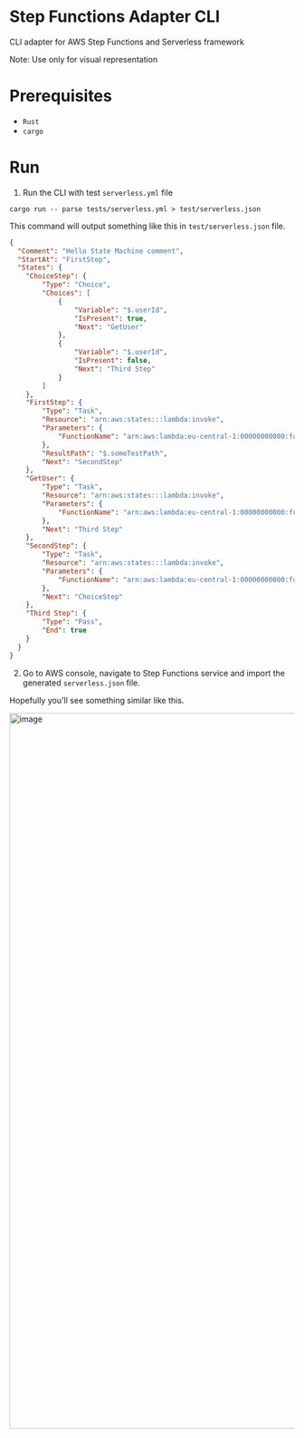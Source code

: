 # Step Functions Adapter CLI
 CLI adapter for AWS Step Functions and Serverless framework

 Note: Use only for visual representation

# Prerequisites
- `Rust`
- `cargo`

# Run

1. Run the CLI with test `serverless.yml` file

```shell
cargo run -- parse tests/serverless.yml > test/serverless.json
```

This command will output something like this in `test/serverless.json` file.

```json
{
  "Comment": "Hello State Machine comment",
  "StartAt": "FirstStep",
  "States": {
    "ChoiceStep": {
        "Type": "Choice",
        "Choices": [
            {
                "Variable": "$.userId",
                "IsPresent": true,
                "Next": "GetUser"
            },
            {
                "Variable": "$.userId",
                "IsPresent": false,
                "Next": "Third Step"
            }
        ]
    },
    "FirstStep": {
        "Type": "Task",
        "Resource": "arn:aws:states:::lambda:invoke",
        "Parameters": {
            "FunctionName": "arn:aws:lambda:eu-central-1:00000000000:function:hello"
        },
        "ResultPath": "$.someTestPath",
        "Next": "SecondStep"
    },
    "GetUser": {
        "Type": "Task",
        "Resource": "arn:aws:states:::lambda:invoke",
        "Parameters": {
            "FunctionName": "arn:aws:lambda:eu-central-1:00000000000:function:getUser"
        },
        "Next": "Third Step"
    },
    "SecondStep": {
        "Type": "Task",
        "Resource": "arn:aws:states:::lambda:invoke",
        "Parameters": {
            "FunctionName": "arn:aws:lambda:eu-central-1:00000000000:function:world"
        },
        "Next": "ChoiceStep"
    },
    "Third Step": {
        "Type": "Pass",
        "End": true
    }
  }
}
```

2. Go to AWS console, navigate to Step Functions service and import the generated `serverless.json` file.

Hopefully you'll see something similar like this.

<img width="1263" alt="image" src="https://user-images.githubusercontent.com/12900528/215326497-087cfa0c-affa-4e05-985d-051a2ab6f526.png">

